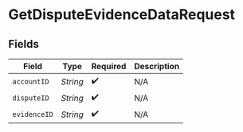 # GetDisputeEvidenceDataRequest


## Fields

| Field              | Type               | Required           | Description        |
| ------------------ | ------------------ | ------------------ | ------------------ |
| `accountID`        | *String*           | :heavy_check_mark: | N/A                |
| `disputeID`        | *String*           | :heavy_check_mark: | N/A                |
| `evidenceID`       | *String*           | :heavy_check_mark: | N/A                |